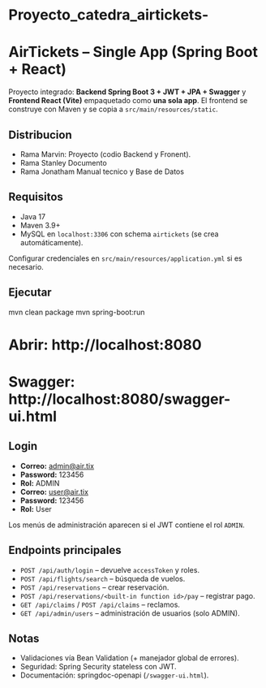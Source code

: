 # Proyecto_catedra_airtickets-

# AirTickets – Single App (Spring Boot + React)

Proyecto integrado: **Backend Spring Boot 3 + JWT + JPA + Swagger** y **Frontend React (Vite)**
empaquetado como **una sola app**. El frontend se construye con Maven y se copia a
`src/main/resources/static`.

## Distribucion
- Rama Marvin: Proyecto (codio Backend y Fronent).
- Rama Stanley Documento
- Rama Jonatham Manual tecnico y Base de Datos

## Requisitos
- Java 17
- Maven 3.9+
- MySQL en `localhost:3306` con schema `airtickets` (se crea automáticamente).

Configurar credenciales en `src/main/resources/application.yml` si es necesario.

## Ejecutar
mvn clean package
mvn spring-boot:run
# Abrir: http://localhost:8080
# Swagger: http://localhost:8080/swagger-ui.html


## Login
- **Correo:** admin@air.tix 
- **Password:** 123456
- **Rol:** ADMIN
-  **Correo:** user@air.tix
- **Password:** 123456
- **Rol:** User


Los menús de administración aparecen si el JWT contiene el rol `ADMIN`.

## Endpoints principales
- `POST /api/auth/login` – devuelve `accessToken` y roles.
- `POST /api/flights/search` – búsqueda de vuelos.
- `POST /api/reservations` – crear reservación.
- `POST /api/reservations/<built-in function id>/pay` – registrar pago.
- `GET /api/claims` / `POST /api/claims` – reclamos.
- `GET /api/admin/users` – administración de usuarios (solo ADMIN).

## Notas
- Validaciones vía Bean Validation (+ manejador global de errores).
- Seguridad: Spring Security stateless con JWT.
- Documentación: springdoc-openapi (`/swagger-ui.html`).
